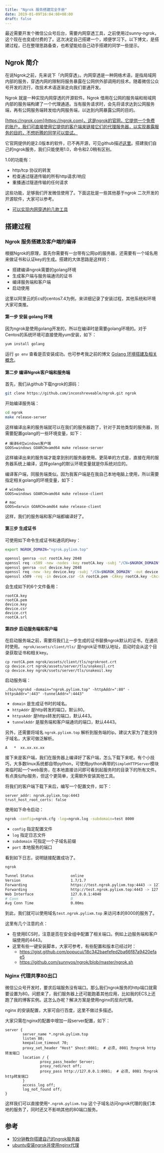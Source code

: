```yaml
---
title: "Ngrok 服务搭建完全手册"
date: 2019-01-09T16:04:08+08:00
draft: false
---
```


最近需要开发个微信公众号后台，需要内网穿透工具，之前使用过sunny-ngrok，这个现在也变成付费的了。这次决定自己搭建一个，顺便学习下。以下博文，是搭建过程，已在整理思路备查，也希望能给自己动手搭建的同学一些提示。

## Ngrok 简介

在说Ngrok之前，先来说下「内网穿透」。内网穿透是一种网络术语，是指局域网内部的服务，穿透内网的限制将服务暴露在公网供外部调用的技术。随着微信公众号开发的流行，改技术术语逐渐走向我们普通开发。

Ngrok 就是一种实现内网穿透的开源软件。Ngrok 借用在公网的服务端和局域网内部的服务端构建了一个代理通道。当有服务请求时，会先将请求达到公网服务端，再有公网服务端转发给内网服务端，以达到内网暴露公网的目的。

[https://ngrok.com](https://ngrok.com)，这是ngrok的官网，它提供一个免费的账户，我们可直接使用它提供的客户端来链接它们的代理服务器，以实现暴露服务的目的，不想折腾的同学可以尝试。

它官网提供的是2.0版本的软件，已不再开源，可见github描述[这里](https://github.com/inconshreveable/ngrok#ngrok-2x)。搭建我们自己的ngrok服务，我们只能使用1.0，命令和2.0稍有区别。

1.0的功能有：

- http/tcp 协议的转发
- 检查通过隧道传输的所有http请求/响应
- 重播通过隧道传输的任何请求

这些功能，足够我们开发微信使用了。下面这批是一些其他基于ngrok 二次开发的开源软件，大家可以参考。

- [可以实现内网穿透的几款工具](https://my.oschina.net/ZL520/blog/2086061)

## 搭建过程

### Ngrok 服务搭建及客户端的编译

根据Ngrok的原理，首先你需要有一台带有公网ip的服务器，还需要有一个域名用来做证书和认证key的生成。搭建的大体思路是这样的：

- 搭建编译ngrok需要的golang环境
- 生成客户端与服务端通讯的证书
- 编译服务端和客户端
- 启动使用

这里以阿里云的Ecs的centos7.4为例，来详细记录了安装过程，其他系统和环境大家可类推。

#### 第一步 安装 golang 环境 

因为ngrok是使用golang开发的，所以在编译时是需要golang环境的。对于Centos的系统环境可直接使用yum安装，如下：

```bash
yum install golang 
```

运行 `go env` 查看是否安装成功。也可参考我之前的博文 [Golang 环境搭建及相关概念](https://pylixm.cc/posts/2018-01-25-Go-install.html)。

#### 第二步 编译Ngrok客户端和服务端

首先，我们从github下载ngrok的源码：

```bash
git clone https://github.com/inconshreveable/ngrok.git ngrok
```

开始编译服务端：

```bash 
cd ngrok 
make release-server 
```
这样编译出来的服务端就可以在我们的服务器跑了，针对于其他类型的服务器，则需要配置golang的一些环境变量，如下：

```
# 编译64位windows客户端
GOOS=windows GOARCH=amd64 make release-server
```
这样编译出来的服务端才能拿到别的服务器使用。更简单的方式是，直接在用的服务器系统上编译，这样golang的默认环境变量就是你系统对应的。

编译客户端，同服务端类似。因为我客户端是在我自己本地电脑上使用，所以需要指定相关golang的环境变量，如下：

```
# windows 
GOOS=windows GOARCH=amd64 make release-client  

# mac 
GOOS=darwin GOARCH=amd64 make release-client
```
这样，我们的服务端和客户端都编译好了。

#### 第三步 生成证书

可使用如下命令生成证书和通讯的key：

```bash 
export NGROK_DOMAIN="ngrok.pylixm.top"

openssl genrsa -out rootCA.key 2048
openssl req -x509 -new -nodes -key rootCA.key -subj "/CN=$NGROK_DOMAIN" -days 5000 -out rootCA.pem
openssl genrsa -out device.key 2048
openssl req -new -key device.key -subj "/CN=$NGROK_DOMAIN" -out device.csr
openssl x509 -req -in device.csr -CA rootCA.pem -CAkey rootCA.key -CAcreateserial -out device.crt -days 5000
```

会生成如下的6个文件备用：

```
rootCA.key 
rootCA.pem
device.key
device.csr
device.crt 
rootCA.srl
```

#### 第四步 启动服务端和客户端

在启动服务端之前，需要将我们上一步生成的证书替换ngrok默认的证书，在通讯时使用。
`ngrok/assets/client/tls/` 是ngrok证书默认地址，启动时会从这个目录获取证书和相关key。

```
cp rootCA.pem ngrok/assets/client/tls/ngrokroot.crt
cp device.crt ngrok/assets/server/tls/snakeoil.crt
cp device.key ngrok/ssets/server/tls/snakeoil.key
```

启动服务端：

```
./bin/ngrokd -domain="ngrok.pylixm.top" -httpAddr=":80" -httpsAddr=":443" -tunnelAddr=":4443"
```

- `domain` 是生成证书时的域名。
- `httpAddr` 是http转发的端口，默认80。
- `httpsAddr` 是https转发的端口，默认443。
- `tunnelAddr` 是服务端和客户端通讯的端口，默认4443。

另外，还需要将域名 `ngrok.pylixm.top` 解析到服务端的ip。建议大家为了能支持子域名，大家可做泛解析。

```
A   *  xx.xx.xx.xx 
```

接下来是客户端，我们在服务器上编译好了客户端，怎么下载下来呢。有个小技巧，大多数linux系统都自带python，可使用python再带的`SimpleHTTPServer`模块来临时起一个web服务，在本地直接访问即可看到起服务时的目录下的所有文件。有点类似ftp服务，但这个更简单，无需额外安装其他工具。

将我们的客户端下载下来后，编写一个配置文件，如下：

```
server_addr: ngrok.pylixm.top:4443
trust_host_root_certs: false
```

使用如下命令启动：

```bash
ngrok -config=ngrok.cfg -log=ngrok.log -subdomain=test 8000
```

- `config` 指定配置文件
- `log` 指定日志文件
- `subdomain` 可指定一个子域名前缀
- `port` 本地服务的端口

看到如下日志，说明链接配置成功了。
```bash
ngrok                                                                                                                                                                                                                                                         (Ctrl+C to quit)

Tunnel Status                 online
Version                       1.7/1.7
Forwarding                    https://test.ngrok.pylixm.top:4443 -> 127.0.0.1:8000
Forwarding                    http://test.ngrok.pylixm.top:4443 -> 127.0.0.1:8000
Web Interface                 127.0.0.1:4040
# Conn                        0
Avg Conn Time                 0.00ms
```

到此，我们就可以使用域名`test.ngrok.pylixm.top` 来访问本的8000的服务了。

这里有几个注意的点：

- 在使用ECS时，注意是否在安全组中配置了相关端口。例如上边服务端和客户端使用的4443。
- 这里有些一键安装脚本，大家可参考，有些配置和版本已经过时：
    - https://gist.github.com/popucui/18c342baefefed2ba66f87a9420efae5
    - https://github.com/sunnyos/ngrok/blob/master/ngrok.sh

### Nginx 代理共享80出口

微信公众号开发时，要求后端服务没有端口。那么我们ngrok服务的http端口就需要设置为80。问题来了，我们服务器上还可能跑着其他应用，比如我的ECS上还跑了我的博客实例。这怎么办呢？解决方案是使用nginx的反向代理。

nginx 的安装配置，大家可自行百度，这里不做过多描述。

大家只需在nginx的配置中增加一段server配置，如下：

```
server {
        server_name *.ngrok.pylixm.top 
        listen 80;
        keepalive_timeout 70;
        proxy_set_header "Host" $host:8081;  # 必须, 8081 为ngrok http转发端口
        location / {
                proxy_pass_header Server;
                proxy_redirect off;
                proxy_pass http://127.0.0.1:8081;  # 必须, 8081 为ngrok http转发端口
        }
        access_log off;
        log_not_found off;
}
```

这样我们可以直接使用`*.ngrok.pylixm.top` 这个子域名访问ngrok代理的我们本地的服务了，同时还又不影响其他的80端口服务。


## 参考

- [10分钟教你搭建自己的ngrok服务器](https://blog.csdn.net/yjc_1111/article/details/79353718)
- [ubuntu安装ngrok并使用nginx代理](https://www.lylinux.org/ubuntu%E5%AE%89%E8%A3%85ngrok%E5%B9%B6%E4%BD%BF%E7%94%A8nginx%E4%BB%A3%E7%90%86.html)

